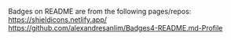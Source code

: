 Badges on README are from the following pages/repos:
https://shieldicons.netlify.app/
https://github.com/alexandresanlim/Badges4-README.md-Profile
